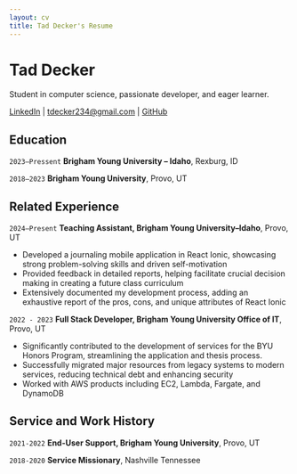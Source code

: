 ```yaml
---
layout: cv
title: Tad Decker's Resume
---
```

# Tad Decker
Student in computer science, passionate developer, and eager learner.

<div id="webaddress">
<a href="https://linkedin.com/in/tad-decker-a615721b0">LinkedIn</a>
| <a href="mailto:tdecker234@gmail.com">tdecker234@gmail.com</a>
| <a href="https://github.com/trdecker">GitHub</a>
</div>

## Education

`2023–Pressent`
__Brigham Young University – Idaho__, Rexburg, ID

`2018–2023`
__Brigham Young University__, Provo, UT

## Related Experience

`2024–Present`
__Teaching Assistant, Brigham Young University–Idaho__, Provo, UT
- Developed a journaling mobile application in React Ionic, showcasing strong problem-solving skills and driven self-motivation
- Provided feedback in detailed reports, helping facilitate crucial decision making in creating a future class curriculum 
- Extensively documented my development process, adding an exhaustive report of the pros, cons, and unique attributes of React Ionic

`2022 - 2023`
__Full Stack Developer, Brigham Young University Office of IT__, Provo, UT
- Significantly contributed to the development of services for the BYU Honors Program, streamlining the application and thesis process.
- Successfully migrated major resources from legacy systems to modern services, reducing technical debt and enhancing security
- Worked with AWS products including EC2, Lambda, Fargate, and DynamoDB

## Service and Work History

`2021-2022`
__End-User Support, Brigham Young University__, Provo, UT

`2018-2020`
__Service Missionary__, Nashville Tennessee


<!-- ### Footer

Last updated: March 2024 -->
